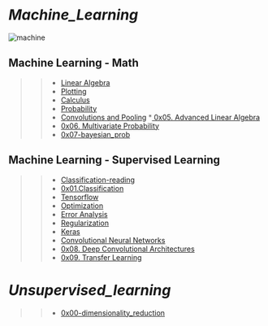 # *_Machine_Learning_*

![machine](https://user-images.githubusercontent.com/85587286/183440903-f0eacfba-0224-47ac-b393-e4f19d4d82d7.gif)

## Machine Learning - Math
 
>> * [Linear Algebra](https://github.com/elkinguerrero007/holbertonschool-machine_learning/tree/main/math/0x00-linear_algebra)
>> * [Plotting](https://github.com/elkinguerrero007/holbertonschool-machine_learning/tree/main/math/0x01-plotting)
>> * [Calculus](https://github.com/elkinguerrero007/holbertonschool-machine_learning/tree/main/math/0x02-calculus)
>> * [Probability](https://github.com/elkinguerrero007/holbertonschool-machine_learning/tree/main/math/0x03-probability)
>> * [Convolutions and Pooling](https://github.com/elkinguerrero007/holbertonschool-machine_learning/tree/main/math/0x04-convolutions_and_pooling)
>> *[ 0x05. Advanced Linear Algebra](https://github.com/elkinguerrero007/holbertonschool-machine_learning/tree/main/math/0x05-advanced_linear_algebra)
>> * [0x06. Multivariate Probability](https://github.com/elkinguerrero007/holbertonschool-machine_learning/tree/main/math)
>> * [0x07-bayesian_prob](https://github.com/elkinguerrero007/holbertonschool-machine_learning/tree/main/math/0x07-bayesian_prob)



## Machine Learning - Supervised Learning 

>> * [Classification-reading](https://github.com/elkinguerrero007/holbertonschool-machine_learning/tree/main/supervised_learning/0x01-classification)
>> * [0x01.Classification](https://github.com/elkinguerrero007/holbertonschool-machine_learning/tree/main/supervised_learning/0x01-classification)
>> * [Tensorflow](https://github.com/elkinguerrero007/holbertonschool-machine_learning/tree/main/supervised_learning/0x02-tensorflow)
>> * [Optimization](https://github.com/elkinguerrero007/holbertonschool-machine_learning/tree/main/supervised_learning/0x03-optimization)
>> * [Error Analysis](https://github.com/elkinguerrero007/holbertonschool-machine_learning/tree/main/supervised_learning/0x04-error_analysis)
>> * [Regularization](https://github.com/elkinguerrero007/holbertonschool-machine_learning/tree/main/supervised_learning/0x05-regularization)
>> * [Keras](https://github.com/elkinguerrero007/holbertonschool-machine_learning/tree/main/supervised_learning/0x06-keras)
>> * [Convolutional Neural Networks](https://github.com/elkinguerrero007/holbertonschool-machine_learning/tree/main/supervised_learning/0x07-cnn)
>> * [ 0x08. Deep Convolutional Architectures](https://github.com/elkinguerrero007/holbertonschool-machine_learning/tree/main/supervised_learning/0x08-deep_cnns)
>> * [ 0x09. Transfer Learning](https://github.com/elkinguerrero007/holbertonschool-machine_learning/tree/main/supervised_learning/0x09-transfer_learning)

# *_Unsupervised_learning_*

>> * [0x00-dimensionality_reduction](https://github.com/elkinguerrero007/holbertonschool-machine_learning/tree/main/unsupervised_learning/0x00-dimensionality_reduction)
